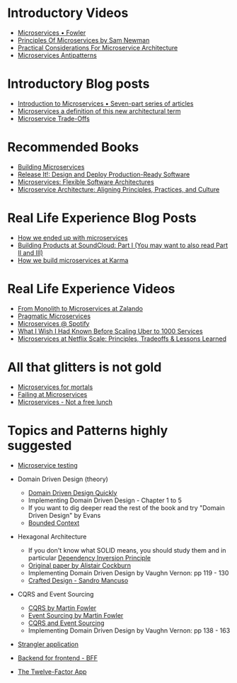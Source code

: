 Introductory Videos
===================

* [Microservices • Fowler](https://www.youtube.com/watch?v=wgdBVIX9ifA)
* [Principles Of Microservices by Sam Newman](https://www.youtube.com/watch?v=PFQnNFe27kU)
* [Practical Considerations For Microservice Architecture](https://vimeo.com/105751281)
* [Microservices Antipatterns](https://www.youtube.com/watch?v=I56HzTKvZKc)

Introductory Blog posts
=======================

* [Introduction to Microservices • Seven-part series of articles](https://www.nginx.com/blog/introduction-to-microservices/)
* [Microservices a definition of this new architectural term](http://martinfowler.com/articles/microservices.html)
* [Microservice Trade-Offs](http://martinfowler.com/articles/microservice-trade-offs.html)

Recommended Books
=================

* [Building Microservices](https://www.amazon.com/Building-Microservices-Sam-Newman/dp/1491950358)
* [Release It!: Design and Deploy Production-Ready Software](https://www.amazon.com/Release-Production-Ready-Software-Pragmatic-Programmers/dp/0978739213)
* [Microservices: Flexible Software Architectures](https://www.amazon.com/Microservices-Flexible-Architectures-Eberhard-Wolff/dp/1523361255/ref=sr_1_6?s=books&ie=UTF8&qid=1476097867&sr=1-6&keywords=microservice)
* [Microservice Architecture: Aligning Principles, Practices, and Culture](https://www.amazon.com/Microservice-Architecture-Aligning-Principles-Practices/dp/1491956259)

Real Life Experience Blog Posts
===============================
* [How we ended up with microservices](http://philcalcado.com/2015/09/08/how_we_ended_up_with_microservices.html)
* [Building Products at SoundCloud: Part I (You may want to also read Part II and III)](https://developers.soundcloud.com/blog/building-products-at-soundcloud-part-1-dealing-with-the-monolith)
* [How we build microservices at Karma](https://blog.karmawifi.com/how-we-build-microservices-at-karma-71497a89bfb4#.mwfmdo4s3)

Real Life Experience Videos
===========================

* [From Monolith to Microservices at Zalando](https://www.youtube.com/watch?v=gEeHZwjwehs)
* [Pragmatic Microservices](https://www.youtube.com/watch?v=9vS7TbgirgY)
* [Microservices @ Spotify](https://www.youtube.com/watch?v=7LGPeBgNFuU)
* [What I Wish I Had Known Before Scaling Uber to 1000 Services](https://www.youtube.com/watch?v=57UK46qfBLY)
* [Microservices at Netflix Scale: Principles, Tradeoffs & Lessons Learned](https://www.youtube.com/watch?v=57UK46qfBLY)

All that glitters is not gold
===============================

* [Microservices for mortals](https://www.youtube.com/watch?v=5ZSA99aq6UA)
* [Failing at Microservices](https://rclayton.silvrback.com/failing-at-microservices)
* [Microservices - Not a free lunch](http://highscalability.com/blog/2014/4/8/microservices-not-a-free-lunch.html)

Topics and Patterns highly suggested
=========================================

* [Microservice testing](http://martinfowler.com/articles/microservice-testing)

* Domain Driven Design (theory)

  * [Domain Driven Design Quickly](https://www.infoq.com/minibooks/domain-driven-design-quickly)
  * Implementing Domain Driven Design - Chapter 1 to 5
  * If you want to dig deeper read the rest of the book and try "Domain Driven Design" by Evans
  * [Bounded Context](http://martinfowler.com/bliki/BoundedContext.html)

* Hexagonal Architecture

  * If you don't know what SOLID means, you should study them and in particular [Dependency Inversion Principle](http://butunclebob.com/ArticleS.UncleBob.PrinciplesOfOod)
  * [Original paper by Alistair Cockburn](http://alistair.cockburn.us/Hexagonal+architecture)
  * Implementing Domain Driven Design by Vaughn Vernon: pp 119 - 130
  * [Crafted Design - Sandro Mancuso](https://www.youtube.com/watch?v=dYvSaajboEs)

* CQRS and Event Sourcing

   * [CQRS by Martin Fowler](http://martinfowler.com/bliki/CQRS.html)
   * [Event Sourcing by Martin Fowler](http://martinfowler.com/eaaDev/EventSourcing.html)
   * [CQRS and Event Sourcing](https://www.youtube.com/watch?v=JHGkaShoyNs)
   * Implementing Domain Driven Design by Vaughn Vernon: pp 138 - 163

* [Strangler application](http://www.martinfowler.com/bliki/StranglerApplication.html)

* [Backend for frontend - BFF](http://samnewman.io/patterns/architectural/bff/)

* [The Twelve-Factor App](https://12factor.net/)

